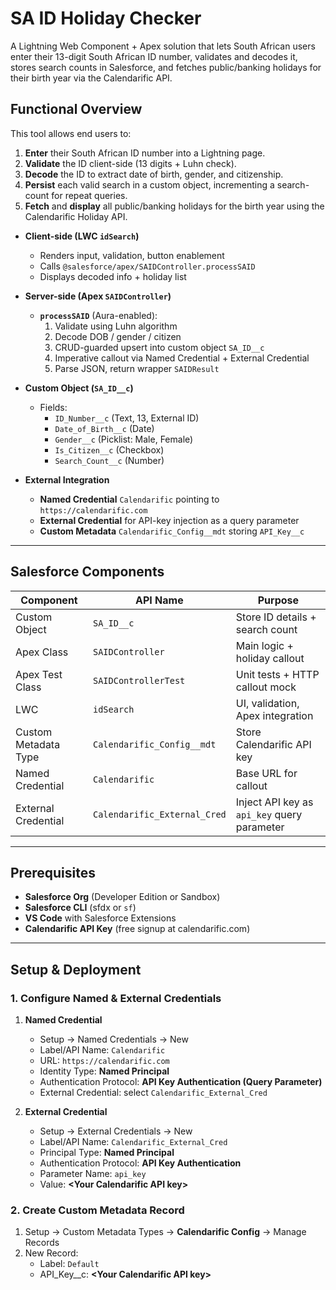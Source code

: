 # SA ID Holiday Checker

A Lightning Web Component + Apex solution that lets South African users enter their 13-digit South African ID number, validates and decodes it, stores search counts in Salesforce, and fetches public/banking holidays for their birth year via the Calendarific API.

## Functional Overview

This tool allows end users to:

1. **Enter** their South African ID number into a Lightning page.  
2. **Validate** the ID client-side (13 digits + Luhn check).  
3. **Decode** the ID to extract date of birth, gender, and citizenship.  
4. **Persist** each valid search in a custom object, incrementing a search-count for repeat queries.  
5. **Fetch** and **display** all public/banking holidays for the birth year using the Calendarific Holiday API.



- **Client-side (LWC `idSearch`)**  
  - Renders input, validation, button enablement  
  - Calls `@salesforce/apex/SAIDController.processSAID`  
  - Displays decoded info + holiday list  

- **Server-side (Apex `SAIDController`)**  
  - **`processSAID`** (Aura-enabled):  
    1. Validate using Luhn algorithm  
    2. Decode DOB / gender / citizen  
    3. CRUD-guarded upsert into custom object `SA_ID__c`  
    4. Imperative callout via Named Credential + External Credential  
    5. Parse JSON, return wrapper `SAIDResult`  

- **Custom Object (`SA_ID__c`)**  
  - Fields:  
    - `ID_Number__c` (Text, 13, External ID)  
    - `Date_of_Birth__c` (Date)  
    - `Gender__c` (Picklist: Male, Female)  
    - `Is_Citizen__c` (Checkbox)  
    - `Search_Count__c` (Number)  

- **External Integration**  
  - **Named Credential** `Calendarific` pointing to `https://calendarific.com`  
  - **External Credential** for API-key injection as a query parameter  
  - **Custom Metadata** `Calendarific_Config__mdt` storing `API_Key__c`  

---

## Salesforce Components

| Component                | API Name                                 | Purpose                                        |
|--------------------------|------------------------------------------|------------------------------------------------|
| Custom Object            | `SA_ID__c`                               | Store ID details + search count               |
| Apex Class               | `SAIDController`                         | Main logic + holiday callout                  |
| Apex Test Class          | `SAIDControllerTest`                     | Unit tests + HTTP callout mock                |
| LWC                      | `idSearch`                               | UI, validation, Apex integration               |
| Custom Metadata Type     | `Calendarific_Config__mdt`               | Store Calendarific API key                     |
| Named Credential         | `Calendarific`                           | Base URL for callout                           |
| External Credential      | `Calendarific_External_Cred`             | Inject API key as `api_key` query parameter    |

---

## Prerequisites

- **Salesforce Org** (Developer Edition or Sandbox)  
- **Salesforce CLI** (sfdx or `sf`)  
- **VS Code** with Salesforce Extensions  
- **Calendarific API Key** (free signup at calendarific.com)  

---

## Setup & Deployment

### 1. Configure Named & External Credentials

1. **Named Credential**  
   - Setup → Named Credentials → New  
   - Label/API Name: `Calendarific`  
   - URL: `https://calendarific.com`  
   - Identity Type: **Named Principal**  
   - Authentication Protocol: **API Key Authentication (Query Parameter)**  
   - External Credential: select `Calendarific_External_Cred`  

2. **External Credential**  
   - Setup → External Credentials → New  
   - Label/API Name: `Calendarific_External_Cred`  
   - Principal Type: **Named Principal**  
   - Authentication Protocol: **API Key Authentication**  
   - Parameter Name: `api_key`  
   - Value: **\<Your Calendarific API key\>**  

### 2. Create Custom Metadata Record

1. Setup → Custom Metadata Types → **Calendarific Config** → Manage Records  
2. New Record:  
   - Label: `Default`  
   - API_Key__c: **\<Your Calendarific API key\>**  



